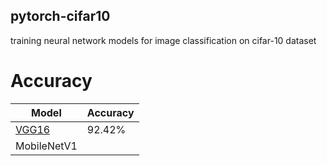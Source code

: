 ## pytorch-cifar10
training neural network models for image classification on cifar-10 dataset

# Accuracy

|   Model   | Accuracy |
|-----------|----------|
|[VGG16](model_details/vgg16_details.md)      |  92.42%  |
|MobileNetV1|          |